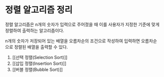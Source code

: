 # 정렬 알고리즘 정리 
정렬 알고리즘은 n개의 숫자가 입력으로 주어졌을 때 이를 사용자가 지정한 기준에 맞게 정렬하여 출력하는 알고리즘이다. 

n개의 숫자가 저장되어 있는 배열을 오름차순의 조건으로 작성하여 입력하면 오름차순으로 정렬된 배열을 출력할 수 있다.   

1. [[선택 정렬(Selection Sort)]]
2. [[삽입 정렬(Insertion Sort)]]
3. [[버블 정렬(Bubble Sort)]]
